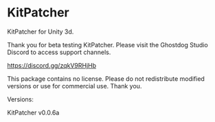 # KitPatcher
KitPatcher for Unity 3d.

Thank you for beta testing KitPatcher.
Please visit the Ghostdog Studio Discord to access support channels. 

https://discord.gg/zqkV9RHjHb


This package contains no license. Please do not redistribute modified versions or use for commercial use. 
Thank you. 

Versions:

KitPatcher v0.0.6a
